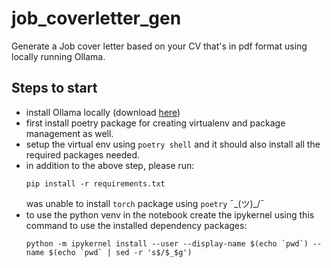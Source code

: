 # job_coverletter_gen
Generate a Job cover letter based on your CV that's in pdf format using locally running Ollama. 

## Steps to start
- install Ollama locally (download [here](https://ollama.com))
- first install poetry package for creating virtualenv and package management as well. 
- setup the virtual env using `poetry shell` and it should also install all the required packages needed.
- in addition to the above step, please run:
    ``` shell
    pip install -r requirements.txt
    ```
    was unable to install `torch` package using `poetry` ¯\_(ツ)_/¯
- to use the python venv in the notebook create the ipykernel using this command to use the installed dependency packages:
    ``` shell
    python -m ipykernel install --user --display-name $(echo `pwd`) --name $(echo `pwd` | sed -r 's$/$_$g')
    ```